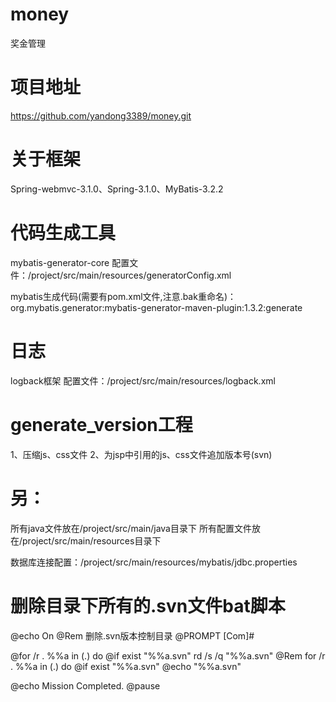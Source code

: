 # money
奖金管理


# 项目地址
https://github.com/yandong3389/money.git


# 关于框架
Spring-webmvc-3.1.0、Spring-3.1.0、MyBatis-3.2.2

# 代码生成工具
mybatis-generator-core
  配置文件：/project/src/main/resources/generatorConfig.xml
      
mybatis生成代码(需要有pom.xml文件,注意.bak重命名)：
org.mybatis.generator:mybatis-generator-maven-plugin:1.3.2:generate

# 日志
logback框架 
 配置文件：/project/src/main/resources/logback.xml


# generate_version工程
1、压缩js、css文件
2、为jsp中引用的js、css文件追加版本号(svn)


# 另：
所有java文件放在/project/src/main/java目录下
所有配置文件放在/project/src/main/resources目录下

数据库连接配置：/project/src/main/resources/mybatis/jdbc.properties


# 删除目录下所有的.svn文件bat脚本
@echo On
@Rem 删除.svn版本控制目录
@PROMPT [Com]#

@for /r . %%a in (.) do @if exist "%%a\.svn" rd /s /q "%%a\.svn"
@Rem for /r . %%a in (.) do @if exist "%%a\.svn" @echo "%%a\.svn"

@echo Mission Completed.
@pause